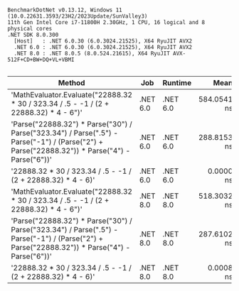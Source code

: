 ```

BenchmarkDotNet v0.13.12, Windows 11 (10.0.22631.3593/23H2/2023Update/SunValley3)
11th Gen Intel Core i7-11800H 2.30GHz, 1 CPU, 16 logical and 8 physical cores
.NET SDK 8.0.300
  [Host]   : .NET 6.0.30 (6.0.3024.21525), X64 RyuJIT AVX2
  .NET 6.0 : .NET 6.0.30 (6.0.3024.21525), X64 RyuJIT AVX2
  .NET 8.0 : .NET 8.0.5 (8.0.524.21615), X64 RyuJIT AVX-512F+CD+BW+DQ+VL+VBMI


```
| Method                                                                                                                                        | Job      | Runtime  | Mean        | Error     | StdDev    | Median      | Allocated |
|---------------------------------------------------------------------------------------------------------------------------------------------- |--------- |--------- |------------:|----------:|----------:|------------:|----------:|
| &#39;MathEvaluator.Evaluate(&quot;22888.32 * 30 / 323.34 / .5 - -1 / (2 + 22888.32) * 4 - 6&quot;)&#39;                                                         | .NET 6.0 | .NET 6.0 | 584.0541 ns | 5.3534 ns | 4.7457 ns | 585.4319 ns |         - |
| &#39;Parse(&quot;22888.32&quot;) * Parse(&quot;30&quot;) / Parse(&quot;323.34&quot;) / Parse(&quot;.5&quot;) - Parse(&quot;-1&quot;) / (Parse(&quot;2&quot;) + Parse(&quot;22888.32&quot;)) * Parse(&quot;4&quot;) - Parse(&quot;6&quot;))&#39; | .NET 6.0 | .NET 6.0 | 288.8153 ns | 2.1421 ns | 2.0037 ns | 289.2838 ns |         - |
| &#39;22888.32 * 30 / 323.34 / .5 - -1 / (2 + 22888.32) * 4 - 6)&#39;                                                                                  | .NET 6.0 | .NET 6.0 |   0.0000 ns | 0.0002 ns | 0.0002 ns |   0.0000 ns |         - |
| &#39;MathEvaluator.Evaluate(&quot;22888.32 * 30 / 323.34 / .5 - -1 / (2 + 22888.32) * 4 - 6&quot;)&#39;                                                         | .NET 8.0 | .NET 8.0 | 518.3032 ns | 2.5851 ns | 2.2916 ns | 518.2148 ns |         - |
| &#39;Parse(&quot;22888.32&quot;) * Parse(&quot;30&quot;) / Parse(&quot;323.34&quot;) / Parse(&quot;.5&quot;) - Parse(&quot;-1&quot;) / (Parse(&quot;2&quot;) + Parse(&quot;22888.32&quot;)) * Parse(&quot;4&quot;) - Parse(&quot;6&quot;))&#39; | .NET 8.0 | .NET 8.0 | 287.6102 ns | 1.7546 ns | 1.6412 ns | 287.0473 ns |         - |
| &#39;22888.32 * 30 / 323.34 / .5 - -1 / (2 + 22888.32) * 4 - 6)&#39;                                                                                  | .NET 8.0 | .NET 8.0 |   0.0008 ns | 0.0016 ns | 0.0014 ns |   0.0000 ns |         - |
